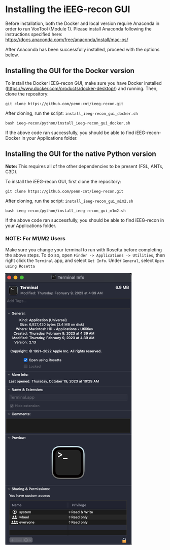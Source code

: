 # Installing the iEEG-recon GUI

Before installation, both the Docker and local version require Anaconda in order to run VoxTool (Module 1). Please install Anaconda following the instructions specified here: https://docs.anaconda.com/free/anaconda/install/mac-os/

After Anaconda has been successfully installed, proceed with the options below.

## Installing the GUI for the Docker version

To install the Docker iEEG-recon GUI, make sure you have Docker installed (https://www.docker.com/products/docker-desktop/) and running. Then, clone the repository:

```
git clone https://github.com/penn-cnt/ieeg-recon.git
```

After cloning, run the script: `install_ieeg-recon_gui_docker.sh`

```
bash ieeg-recon/python/install_ieeg-recon_gui_docker.sh
```

If the above code ran successfully, you should be able to find iEEG-recon-Docker in your Applications folder.


## Installing the GUI for the native Python version

**Note:** This requires all of the other dependencies to be present (FSL, ANTs, C3D).

To install the iEEG-recon GUI, first clone the repository:

```
git clone https://github.com/penn-cnt/ieeg-recon.git
```

After cloning, run the script: `install_ieeg-recon_gui_m1m2.sh`

```
bash ieeg-recon/python/install_ieeg-recon_gui_m1m2.sh
```

If the above code ran successfully, you should be able to find iEEG-recon in your Applications folder.

### NOTE: For M1/M2 Users

Make sure you change your terminal to run with Rosetta before completing the above steps. To do so, open `Finder -> Applications -> Utilities`, then right click the `Terminal` app, and select `Get Info`. Under `General`, select `Open using Rosetta`

![](../../docs/source/images/screenshots/1.png)



